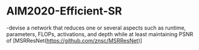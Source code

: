 # AIM2020-Efficient-SR
-devise a network that reduces one or several aspects such as runtime, parameters, FLOPs, activations, and depth while at least maintaining PSNR of [MSRResNet(https://github.com/znsc/MSRResNet)]
